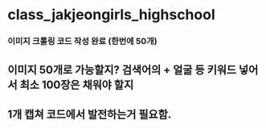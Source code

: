 # class_jakjeongirls_highschool

### 이미지 크롤링 코드 작성 완료 (한번에 50개)

## 이미지 50개로 가능할지? 검색어의 + 얼굴 등 키워드 넣어서 최소 100장은 채워야 할지

## 1개 캡쳐 코드에서 발전하는거 필요함.
